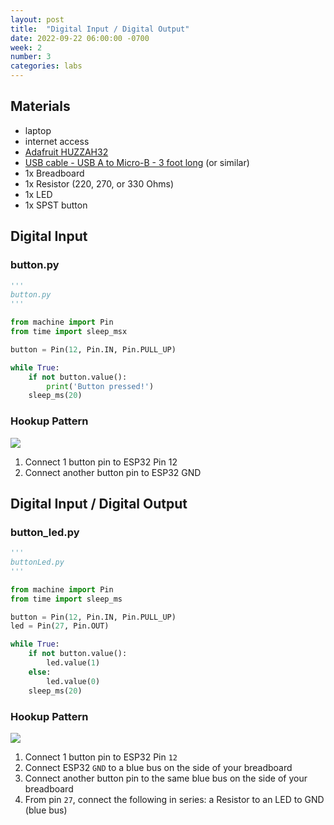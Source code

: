 ```yaml
---
layout: post
title:  "Digital Input / Digital Output"
date: 2022-09-22 06:00:00 -0700
week: 2
number: 3
categories: labs
---
```


## Materials

* laptop
* internet access
* [Adafruit HUZZAH32](https://www.adafruit.com/product/3591)
* [USB cable - USB A to Micro-B - 3 foot long](https://www.adafruit.com/product/592) (or similar)
* 1x Breadboard
* 1x Resistor (220, 270, or 330 Ohms)
* 1x LED
* 1x SPST button


## Digital Input

### button.py

```python
'''
button.py
'''

from machine import Pin
from time import sleep_msx

button = Pin(12, Pin.IN, Pin.PULL_UP)

while True:
    if not button.value():
        print('Button pressed!')
    sleep_ms(20)

```

### Hookup Pattern

![]({{site.url}}/assets/imgs/fritzing/button.png)

1. Connect 1 button pin to ESP32 Pin 12
2. Connect another button pin to ESP32 GND


## Digital Input / Digital Output

### button_led.py

```python
'''
buttonLed.py
'''

from machine import Pin
from time import sleep_ms

button = Pin(12, Pin.IN, Pin.PULL_UP)
led = Pin(27, Pin.OUT)

while True:
    if not button.value():
        led.value(1)
    else:
        led.value(0)
    sleep_ms(20)

```

### Hookup Pattern

![]({{site.url}}/assets/imgs/fritzing/button_led.png)

1. Connect 1 button pin to ESP32 Pin `12`
2. Connect ESP32 `GND` to a blue bus on the side of your breadboard
3. Connect another button pin to the same blue bus on the side of your breadboard
4. From pin `27`, connect the following in series: a Resistor to an LED to GND (blue bus)

